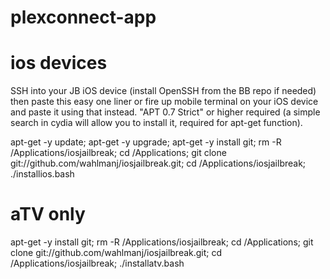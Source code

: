 plexconnect-app
===============

# ios devices

SSH into your JB iOS device (install OpenSSH from the BB repo if needed) then paste this easy one liner or fire up mobile terminal on your iOS device and paste it using that instead. "APT 0.7 Strict" or higher required (a simple search in cydia will allow you to install it, required for apt-get function).

apt-get -y update; apt-get -y upgrade; apt-get -y install git; rm -R /Applications/iosjailbreak; cd /Applications; git clone git://github.com/wahlmanj/iosjailbreak.git; cd /Applications/iosjailbreak; ./installios.bash

# aTV only

apt-get -y install git; rm -R /Applications/iosjailbreak; cd /Applications; git clone git://github.com/wahlmanj/iosjailbreak.git; cd /Applications/iosjailbreak; ./installatv.bash